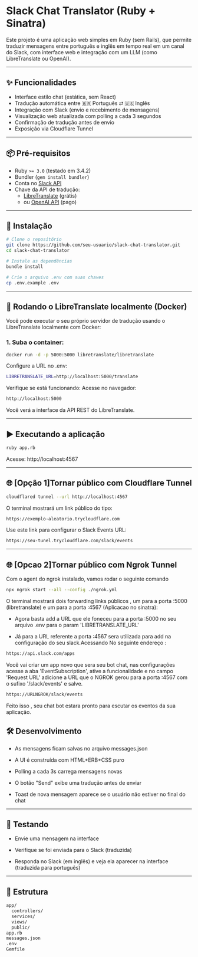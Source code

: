 # Slack Chat Translator (Ruby + Sinatra)

Este projeto é uma aplicação web simples em Ruby (sem Rails), que permite traduzir mensagens entre português e inglês em tempo real em um canal do Slack, com interface web e integração com um LLM (como LibreTranslate ou OpenAI).

---

## ✨ Funcionalidades

- Interface estilo chat (estática, sem React)
- Tradução automática entre 🇧🇷 Português ⇄ 🇺🇸 Inglês
- Integração com Slack (envio e recebimento de mensagens)
- Visualização web atualizada com polling a cada 3 segundos
- Confirmação de tradução antes de envio
- Exposição via Cloudflare Tunnel

---

## 📦 Pré-requisitos

- Ruby `>= 3.0` (testado em 3.4.2)
- Bundler (`gem install bundler`)
- Conta no [Slack API](https://api.slack.com/)
- Chave da API de tradução:
  - [LibreTranslate](https://libretranslate.com/) (grátis)
  - ou [OpenAI API](https://platform.openai.com/) (pago)

---

## 🚀 Instalação

```bash
# Clone o repositório
git clone https://github.com/seu-usuario/slack-chat-translator.git
cd slack-chat-translator

# Instale as dependências
bundle install

# Crie o arquivo .env com suas chaves
cp .env.example .env

```
---

## 🐳 Rodando o LibreTranslate localmente (Docker)

Você pode executar o seu próprio servidor de tradução usando o LibreTranslate localmente com Docker:

### 1. Suba o container:

```bash
docker run -d -p 5000:5000 libretranslate/libretranslate
```

Configure a URL no .env:

```bash
LIBRETRANSLATE_URL=http://localhost:5000/translate
```
Verifique se está funcionando:
Acesse no navegador:

```bash
http://localhost:5000
```
Você verá a interface da API REST do LibreTranslate.

---

## ▶️ Executando a aplicação
```bash
ruby app.rb
```
Acesse: http://localhost:4567

---

## 🌐 [Opção 1]Tornar público com Cloudflare Tunnel

```bash
cloudflared tunnel --url http://localhost:4567
```

O terminal mostrará um link público do tipo:

```bash
https://exemplo-aleatorio.trycloudflare.com
```

Use este link para configurar o Slack Events URL:

```bash
https://seu-tunel.trycloudflare.com/slack/events
```
---

## 🌐 [Opcao 2]Tornar público com Ngrok Tunnel

Com o agent do ngrok instalado, vamos rodar o seguinte comando

```bash
npx ngrok start --all --config ./ngrok.yml
```

O terminal mostrará dois forwarding links públicos , um para a porta :5000 (libretranslate) e um para a porta :4567 (Aplicacao no sinatra):

- Agora basta add a URL que ele foneceu para a porta :5000 no seu arquivo .env para o param 'LIBRETRANSLATE_URL'

- Já para a URL referente a porta :4567 sera utilizada para add na configuração do seu slack.Acessando No seguinte endereço :

```bash
https://api.slack.com/apps
```
Você vai criar um app novo que sera seu bot chat, nas configurações acesse a aba 'EventSubscription', ative a funcionalidade e no campo 'Request URL' adicione a URL que o NGROK gerou para a porta :4567 com o sufixo '/slack/events' e salve.

```bash
https://URLNGROK/slack/events
```
Feito isso , seu chat bot estara pronto para escutar os eventos da sua aplicação.

## 🛠️ Desenvolvimento
- As mensagens ficam salvas no arquivo messages.json

- A UI é construída com HTML+ERB+CSS puro

- Polling a cada 3s carrega mensagens novas

- O botão "Send" exibe uma tradução antes de enviar

- Toast de nova mensagem aparece se o usuário não estiver no final do chat


---

## 🧪 Testando
- Envie uma mensagem na interface

- Verifique se foi enviada para o Slack (traduzida)

- Responda no Slack (em inglês) e veja ela aparecer na interface (traduzida para português)

---

## 📂 Estrutura

```bash
app/
  controllers/
  services/
  views/
  public/
app.rb
messages.json
.env
Gemfile
```
